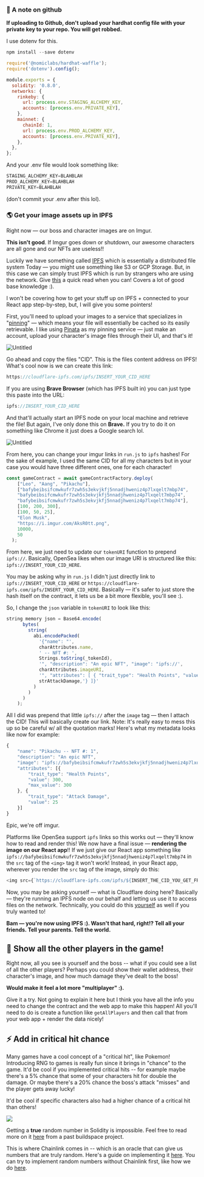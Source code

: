 ### 🙉 A note on github

**If uploading to Github, don't upload your hardhat config file with your private key to your repo. You will get robbed.**

I use dotenv for this.

```javascript
npm install --save dotenv
```

```javascript
require('@nomiclabs/hardhat-waffle');
require('dotenv').config();

module.exports = {
  solidity: '0.8.0',
  networks: {
    rinkeby: {
      url: process.env.STAGING_ALCHEMY_KEY,
      accounts: [process.env.PRIVATE_KEY],
    },
    mainnet: {
      chainId: 1,
      url: process.env.PROD_ALCHEMY_KEY,
      accounts: [process.env.PRIVATE_KEY],
    },
  },
};
```

And your .env file would look something like:

```javascript
STAGING_ALCHEMY_KEY=BLAHBLAH
PROD_ALCHEMY_KEY=BLAHBLAH
PRIVATE_KEY=BLAHBLAH
```

(don't commit your .env after this lol).

### 🌎 Get your image assets up in IPFS

Right now — our boss and character images are on Imgur.

**This isn't good**. If Imgur goes down or shutdown, our awesome characters are all gone and our NFTs are useless!!

Luckily we have something called [IPFS](https://en.wikipedia.org/wiki/InterPlanetary_File_System) which is essentially a distributed file system Today — you might use something like S3 or GCP Storage. But, in this case we can simply trust IPFS which is run by strangers who are using the network. Give [this](https://decrypt.co/resources/how-to-use-ipfs-the-backbone-of-web3) a quick read when you can! Covers a lot of good base knowledge :).

I won't be covering how to get your stuff up on IPFS + connected to your React app step-by-step, but, I will give you some pointers!

First, you'll need to upload your images to a service that specializes in "[pinning](https://docs.ipfs.io/how-to/pin-files/)" — which means your file will essentially be cached so its easily retrievable. I like using [Pinata](https://www.pinata.cloud/?utm_source=buildspace) as my pinning service — just make an account, upload your character's image files through their UI, and that's it! 

![Untitled](https://i.imgur.com/FAkx9yj.png)

Go ahead and copy the files "CID". This is the files content address on IPFS! What's cool now is we can create this link:

```javascript
https://cloudflare-ipfs.com/ipfs/INSERT_YOUR_CID_HERE
```

If you are using **Brave Browser** (which has IPFS built in) you can just type this paste into the URL:

```javascript
ipfs://INSERT_YOUR_CID_HERE
```

And that'll actually start an IPFS node on your local machine and retrieve the file! But again, I've only done this on **Brave.** If you try to do it on something like Chrome it just does a Google search lol.

![Untitled](https://i.imgur.com/vQ9Wsr0.png)

From here, you can change your imgur links in `run.js` to `ipfs` hashes! For the sake of example, I used the same CID for all my characters but in your case you would have three different ones, one for each character!

```javascript
const gameContract = await gameContractFactory.deploy(                        
    ["Leo", "Aang", "Pikachu"],       
    ["bafybeibsifcmwkufr7zwh5s3ekvjkfj5nnadjhweniz4p7lxqelt7mbp74", 
    "bafybeibsifcmwkufr7zwh5s3ekvjkfj5nnadjhweniz4p7lxqelt7mbp74", 
    "bafybeibsifcmwkufr7zwh5s3ekvjkfj5nnadjhweniz4p7lxqelt7mbp74"],
    [100, 200, 300],                    
    [100, 50, 25],
    "Elon Musk",
    "https://i.imgur.com/AksR0tt.png",
    10000,
    50
  ); 
```

From here, we just need to update our `tokenURI` function to prepend `ipfs://`. Basically, OpenSea likes when our image URI is structured like this: `ipfs://INSERT_YOUR_CID_HERE`. 

You may be asking why in `run.js` I didn't just directly link to `ipfs://INSERT_YOUR_CID_HERE` or `https://cloudflare-ipfs.com/ipfs/INSERT_YOUR_CID_HERE`. Basically — it's safer to just store the hash itself on the contract, it lets us be a bit more flexible, you'll see :).

So, I change the `json` variable in `tokenURI` to look like this:

```javascript
string memory json = Base64.encode(
      bytes(
        string(
          abi.encodePacked(
            '{"name": "',
            charAttributes.name,
            ' -- NFT #: ',
            Strings.toString(_tokenId),
            '", "description": "An epic NFT", "image": "ipfs://',
            charAttributes.imageURI,
            '", "attributes": [ { "trait_type": "Health Points", "value": ',strHp,', "max_value":',strMaxHp,'}, { "trait_type": "Attack Damage", "value": ',
            strAttackDamage,'} ]}'
          )
        )
      )
    );
```

All I did was prepend that little `ipfs://` after the `image` tag —  then I attach the CID! This will basically create our link. Note: It's really easy to mess this up so be careful w/ all the quotation marks! Here's what my metadata looks like now for example:

```javascript
{
	"name": "Pikachu -- NFT #: 1",
	"description": "An epic NFT",
	"image": "ipfs://bafybeibsifcmwkufr7zwh5s3ekvjkfj5nnadjhweniz4p7lxqelt7mbp74",
	"attributes": [{
		"trait_type": "Health Points",
		"value": 300,
		"max_value": 300
	}, {
		"trait_type": "Attack Damage",
		"value": 25
	}]
}
```

Epic, we're off imgur.

Platforms like OpenSea support `ipfs` links so this works out — they'll know how to read and render this! We now have a final issue — **rendering the image on our React app**!! If we just give our React app something like `ipfs://bafybeibsifcmwkufr7zwh5s3ekvjkfj5nnadjhweniz4p7lxqelt7mbp74` in the `src` tag of the `<img>` tag it won't work! Instead, in your React app, wherever you render the `src` tag of the image, simply do this: 

```javascript
<img src={`https://cloudflare-ipfs.com/ipfs/${INSERT_THE_CID_YOU_GET_FROM_YOUR_CONTRACT_HERE}`} />
```

Now, you may be asking yourself — what is Cloudflare doing here? Basically — they're running an IPFS node on our behalf and letting us use it to access files on the network. Technically, you could do this [yourself](https://dev.to/dabit3/uploading-files-to-ipfs-from-a-web-application-50a) as well if you truly wanted to!

**Bam — you're now using IPFS :). Wasn't that hard, right!? Tell all your friends. Tell your parents. Tell the world.**


## 🐸 Show all the other players in the game!

Right now, all you see is yourself and the boss -- what if you could see a list of all the other players? Perhaps you could show their wallet address, their character's image, and how much damage they've dealt to the boss!

**Would make it feel a lot more "multiplayer" :).**

Give it a try. Not going to explain it here but I think you have all the info you need to change the contract and the web app to make this happen! All you'll need to do is create a function like `getAllPlayers` and then call that from your web app + render the data nicely!



## ⚡️ Add in critical hit chance

Many games have a cool concept of a "critical hit", like Pokemon! Introducing RNG to games is really fun since it brings in "chance" to the game. It'd be cool if you implemented critical hits -- for example maybe there's a 5% chance that some of your characters hit for double the damage. Or maybe there's a 20% chance the boss's attack "misses" and the player gets away lucky!

It'd be cool if specific characters also had a higher chance of a critical hit than others! 

![](https://i.imgur.com/S0r7rfm.png)

Getting a **true** random number in Solidity is impossible. Feel free to read more on it [here](https://github.com/buildspace/buildspace-projects/blob/main/Solidity_And_Smart_Contracts/en/Section_4/Lesson_1_Randomly_Pick_Winner.md) from a past buildspace project.

This is where Chainlink comes in -- which is an oracle that can give us numbers that are truly random. Here's a guide on implementing it [here](https://www.youtube.com/watch?v=JqZWariqh5s). You can try to implement random numbers without Chainlink first, like how we do [here](https://github.com/buildspace/buildspace-projects/blob/main/Solidity_And_Smart_Contracts/en/Section_4/Lesson_1_Randomly_Pick_Winner.md).
